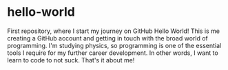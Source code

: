 # hello-world
First repository, where I start my journey on GitHub
Hello World!
This is me creating a GitHub account and getting in touch with the broad world of programming. I'm studying physics, so programming is one of the essential tools I require for my further career development. In other words, I want to learn to code to not suck.
That's it about me!
